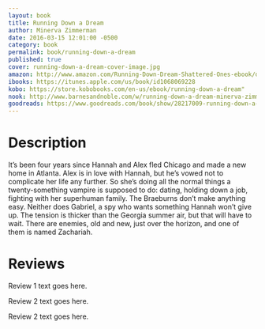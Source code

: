 ```yaml
---
layout: book
title: Running Down a Dream
author: Minerva Zimmerman
date: 2016-03-15 12:01:00 -0500
category: book
permalink: book/running-down-a-dream
published: true
cover: running-down-a-dream-cover-image.jpg
amazon: http://www.amazon.com/Running-Down-Dream-Shattered-Ones-ebook/dp/B019DLSNK0/
ibooks: https://itunes.apple.com/us/book/id1068069228
kobo: https://store.kobobooks.com/en-us/ebook/running-down-a-dream"
nook: http://www.barnesandnoble.com/w/running-down-a-dream-minerva-zimmerman/1123494110
goodreads: https://www.goodreads.com/book/show/28217009-running-down-a-dream
---
```


# Description

It’s been four years since Hannah and Alex fled Chicago and made a new home in Atlanta. Alex is in love with Hannah, but he’s vowed not to complicate her life any further. So she’s doing all the normal things a twenty-something vampire is supposed to do: dating, holding down a job, fighting with her superhuman family. The Braeburns don’t make anything easy. Neither does Gabriel, a spy who wants something Hannah won’t give up. The tension is thicker than the Georgia summer air, but that will have to wait. There are enemies, old and new, just over the horizon, and one of them is named Zachariah.

# Reviews
Review 1 text goes here.

Review 2 text goes here.

Review 2 text goes here.
